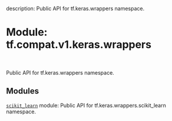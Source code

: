 description: Public API for tf.keras.wrappers namespace.

<div itemscope itemtype="http://developers.google.com/ReferenceObject">
<meta itemprop="name" content="tf.compat.v1.keras.wrappers" />
<meta itemprop="path" content="Stable" />
</div>

# Module: tf.compat.v1.keras.wrappers

<!-- Insert buttons and diff -->

<table class="tfo-notebook-buttons tfo-api nocontent" align="left">

</table>



Public API for tf.keras.wrappers namespace.



## Modules

[`scikit_learn`](../../../../tf/compat/v1/keras/wrappers/scikit_learn.md) module: Public API for tf.keras.wrappers.scikit_learn namespace.


